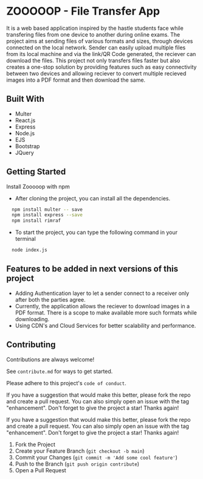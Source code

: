 
# ZOOOOOP - File Transfer App

It is a web based application inspired by the hastle students face while transfering files from one device to another during online exams. The project aims at sending files of various formats and sizes, through devices connected on the local network. Sender can easily upload multiple files from its local machine and via the link/QR Code generated, the reciever can download the files. This project not only transfers files faster but also creates a one-stop solution by providing features such as easy connectivity between two devices and allowing reciever to convert multiple recieved images into a PDF format and then download the same.


## Built With

- Multer
- React.js
- Express
- Node.js
- EJS
- Bootstrap
- JQuery



## Getting Started

Install Zooooop with npm

- After cloning the project, you can install all the dependencies.
```bash
  npm install multer -- save
  npm install express --save
  npm install rimraf
```
- To start the project, you can type the following command in your terminal

```bash
  node index.js
```
## Features to be added in next versions of this project

- Adding Authentication layer to let a sender connect to a receiver only after both the parties agree.
- Currently, the application allows the reciever to download images in a PDF format. There is a scope to make available more such formats while downloading.
- Using CDN's and Cloud Services for better scalability and performance. 
## Contributing

Contributions are always welcome!

See `contribute.md` for ways to get started.

Please adhere to this project's `code of conduct`.

If you have a suggestion that would make this better, please fork the repo and create a pull request. You can also simply open an issue with the tag "enhancement". Don't forget to give the project a star! Thanks again!

If you have a suggestion that would make this better, please fork the repo and create a pull request. You can also simply open an issue with the tag "enhancement".
Don't forget to give the project a star! Thanks again!

1. Fork the Project
2. Create your Feature Branch (`git checkout -b main`)
3. Commit your Changes (`git commit -m 'Add some cool feature'`)
4. Push to the Branch (`git push origin contribute`)
5. Open a Pull Request

